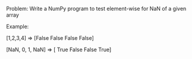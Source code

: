 Problem: Write a NumPy program to test element-wise for NaN of a given array

Example: 

[1,2,3,4] => [False False False False]

[NaN, 0, 1, NaN] => [ True False False  True]
